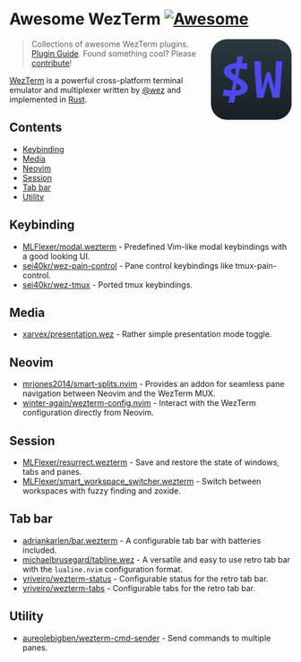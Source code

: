 <!-- lint ignore awesome-git-repo-age -->

# Awesome WezTerm [![Awesome](https://cdn.rawgit.com/sindresorhus/awesome/d7305f38d29fed78fa85652e3a63e154dd8e8829/media/badge.svg)](https://github.com/sindresorhus/awesome)

<img src="https://raw.githubusercontent.com/wez/wezterm/main/assets/icon/wezterm-icon.svg" align="right" width="144" />

> Collections of awesome WezTerm plugins. [Plugin Guide](https://github.com/wez/wezterm/commit/e4ae8a844d8feaa43e1de34c5cc8b4f07ce525dd). Found something cool? Please [contribute](CONTRIBUTING.md)!

[WezTerm](https://wezfurlong.org/wezterm/) is a powerful cross-platform terminal emulator and multiplexer written by [@wez](https://github.com/wez) and implemented in [Rust](https://www.rust-lang.org).

## Contents

- [Keybinding](#keybinding)
- [Media](#media)
- [Neovim](#neovim)
- [Session](#session)
- [Tab bar](#tab-bar)
- [Utility](#utility)

## Keybinding

- [MLFlexer/modal.wezterm](https://github.com/MLFlexer/modal.wezterm) - Predefined Vim-like modal keybindings with a good looking UI.
- [sei40kr/wez-pain-control](https://github.com/sei40kr/wez-pain-control?tab=readme-ov-file) - Pane control keybindings like tmux-pain-control.
- [sei40kr/wez-tmux](https://github.com/sei40kr/wez-tmux) - Ported tmux keybindings.

## Media

- [xarvex/presentation.wez](https://github.com/xarvex/presentation.wez) - Rather simple presentation mode toggle.

## Neovim

- [mrjones2014/smart-splits.nvim](https://github.com/mrjones2014/smart-splits.nvim) - Provides an addon for seamless pane navigation between Neovim and the WezTerm MUX.
- [winter-again/wezterm-config.nvim](https://github.com/winter-again/wezterm-config.nvim) - Interact with the WezTerm configuration directly from Neovim.

## Session

- [MLFlexer/resurrect.wezterm](https://github.com/MLFlexer/resurrect.wezterm) - Save and restore the state of windows, tabs and panes.
- [MLFlexer/smart_workspace_switcher.wezterm](https://github.com/MLFlexer/smart_workspace_switcher.wezterm) - Switch between workspaces with fuzzy finding and zoxide.

## Tab bar

- [adriankarlen/bar.wezterm](https://github.com/adriankarlen/bar.wezterm) - A configurable tab bar with batteries included.
- [michaelbrusegard/tabline.wez](https://github.com/michaelbrusegard/tabline.wez) - A versatile and easy to use retro tab bar with the `lualine.nvim` configuration format.
- [yriveiro/wezterm-status](https://github.com/yriveiro/wezterm-status) - Configurable status for the retro tab bar.
- [yriveiro/wezterm-tabs](https://github.com/yriveiro/wezterm-tabs) - Configurable tabs for the retro tab bar.

## Utility

- [aureolebigben/wezterm-cmd-sender](https://github.com/aureolebigben/wezterm-cmd-sender) - Send commands to multiple panes.
